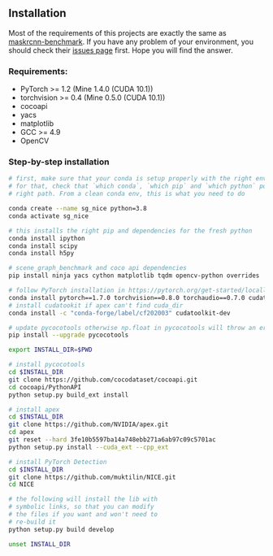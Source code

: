 ## Installation

Most of the requirements of this projects are exactly the same as [maskrcnn-benchmark](https://github.com/facebookresearch/maskrcnn-benchmark). If you have any problem of your environment, you should check their [issues page](https://github.com/facebookresearch/maskrcnn-benchmark/issues) first. Hope you will find the answer.

### Requirements:
- PyTorch >= 1.2 (Mine 1.4.0 (CUDA 10.1))
- torchvision >= 0.4 (Mine 0.5.0 (CUDA 10.1))
- cocoapi
- yacs
- matplotlib
- GCC >= 4.9
- OpenCV


### Step-by-step installation

```bash
# first, make sure that your conda is setup properly with the right environment
# for that, check that `which conda`, `which pip` and `which python` points to the
# right path. From a clean conda env, this is what you need to do

conda create --name sg_nice python=3.8
conda activate sg_nice

# this installs the right pip and dependencies for the fresh python
conda install ipython
conda install scipy
conda install h5py

# scene_graph_benchmark and coco api dependencies
pip install ninja yacs cython matplotlib tqdm opencv-python overrides

# follow PyTorch installation in https://pytorch.org/get-started/locally/
conda install pytorch==1.7.0 torchvision==0.8.0 torchaudio==0.7.0 cudatoolkit=10.1 -c pytorch
# install cudatookit if apex can't find cuda_dir
conda install -c "conda-forge/label/cf202003" cudatoolkit-dev

# update pycocotools otherwise np.float in pycocotools will throw an error when using numpy>=1.24
pip install --upgrade pycocotools

export INSTALL_DIR=$PWD

# install pycocotools
cd $INSTALL_DIR
git clone https://github.com/cocodataset/cocoapi.git
cd cocoapi/PythonAPI
python setup.py build_ext install

# install apex
cd $INSTALL_DIR
git clone https://github.com/NVIDIA/apex.git 
cd apex 
git reset --hard 3fe10b5597ba14a748ebb271a6ab97c09c5701ac 
python setup.py install --cuda_ext --cpp_ext

# install PyTorch Detection
cd $INSTALL_DIR
git clone https://github.com/muktilin/NICE.git
cd NICE

# the following will install the lib with
# symbolic links, so that you can modify
# the files if you want and won't need to
# re-build it
python setup.py build develop

unset INSTALL_DIR

